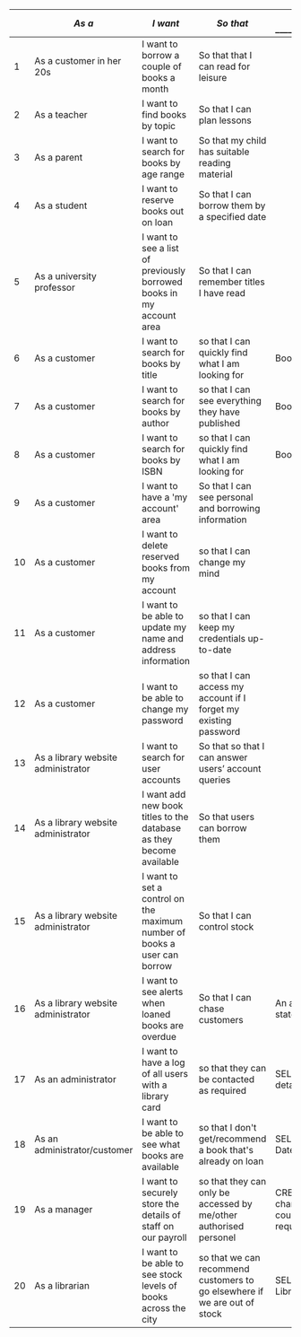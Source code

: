 |      | *As a* **<type of user>**          | *I want* **<some goal>**                                     | *So that* **<some reason>**                                  | DML statement _______________________________________________________________________________ | Notes _________________________________________ |
| ---- | ---------------------------------- | ------------------------------------------------------------ | ------------------------------------------------------------ | ------------------------------------------------------------ | ----------------------------------------------- |
| 1    | As a customer in her 20s           | I want to borrow a couple of books a month                   | So that that I can read for leisure                          |                                                              | No age field                                    |
| 2    | As a teacher                       | I want to find books by topic                                | So that I can plan lessons                                   |                                                              |                                                 |
| 3    | As a parent                        | I want to search for books by age range                      | So that my child has suitable reading material               |                                                              |                                                 |
| 4    | As a student                       | I want to reserve books out on loan                          | So that I can borrow them by a specified date                |                                                              |                                                 |
| 5    | As a university professor          | I want to see a list of previously borrowed books in my account area | So that I can remember titles I have read                    |                                                              |                                                 |
| 6    | As a customer                      | I want to search for books by title                          | so that I can quickly find what I am looking for             | Book title, InBranch, IsAvailable, Author, Year published, Genre, age range, ISBN |                                                 |
| 7    | As a customer                      | I want to search for books by author                         | so that I can see everything they have published             | Book title, InBranch, IsAvailable, Author, Year published, Genre, age range, ISBN |                                                 |
| 8    | As a customer                      | I want to search for books by ISBN                           | so that I can quickly find what I am looking for             | Book title, InBranch, IsAvailable, Author, Year published, Genre, age range, ISBN |                                                 |
| 9    | As a customer                      | I want to have a 'my account' area                           | So that I can see personal and borrowing information         |                                                              |                                                 |
| 10   | As a customer                      | I want to delete reserved books from my account              | so that I can change my mind                                 |                                                              |                                                 |
| 11   | As a customer                      | I want to be able to update my name and address information  | so that I can keep my credentials up-to-date                 |                                                              |                                                 |
| 12   | As a customer                      | I want to be able to change my password                      | so that I can access my account if I forget my existing password |                                                              |                                                 |
| 13   | As a library website administrator | I want to search for user accounts                           | So that so that I can answer users’ account queries          |                                                              |                                                 |
| 14   | As a library website administrator | I want add new book titles to the database as they become available | So that users can borrow them                                |                                                              |                                                 |
| 15   | As a library website administrator | I want to set a control on the maximum number of books a user can borrow | So that I can control stock                                  |                                                              |                                                 |
| 16   | As a library website administrator | I want to see alerts when loaned books are overdue           | So that I can chase customers                                | An alert would need web functionality, but would ultimately call on a SELECT statement that filters for books where (Today's Date -   DateOut)>30 |                                                 |
| 17   | As an administrator                | I want to have a log of all users with a library card        | so that they can be contacted as required                    | SELECT would be used to access the LibraryCardHolder table for customer details, with a join on the address tables to also get the address. |                                                 |
| 18   | As an administrator/customer       | I want to be able to see what books are available            | so that I don't get/recommend a book that's already on loan  | SELECT statement that selects books (joined to the loans table) where DateReturned not NULL |                                                 |
| 19   | As a manager                       | I want to securely store the details of staff on our payroll | so that they can only be accessed by me/other authorised personel | CREATE table, then INSERT to add new staff members, (UPDATE if details need changing, DELETE to remove old members of staff)-these latter permissions could be added at a later date so that we keep permissions to minimum requirements. Access for manager (and admin) ONLY |                                                 |
| 20   | As a librarian                     | I want to be able to see stock levels of books across the city | so that we can recommend customers to go elsewhere if we are out of stock | SELECT statement similar to user story 18, however we would also join to the LibraryBranches table to see book availability across branches. |                                                 |


